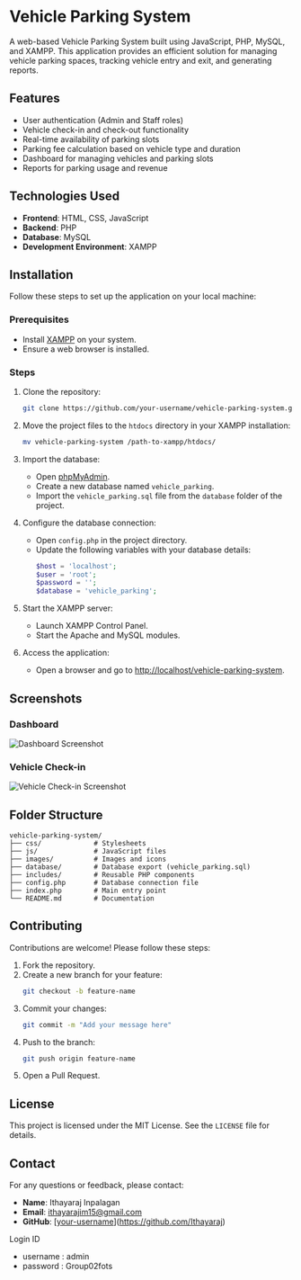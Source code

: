 # Vehicle Parking System

A web-based Vehicle Parking System built using JavaScript, PHP, MySQL, and XAMPP. This application provides an efficient solution for managing vehicle parking spaces, tracking vehicle entry and exit, and generating reports.

## Features

- User authentication (Admin and Staff roles)
- Vehicle check-in and check-out functionality
- Real-time availability of parking slots
- Parking fee calculation based on vehicle type and duration
- Dashboard for managing vehicles and parking slots
- Reports for parking usage and revenue

## Technologies Used

- **Frontend**: HTML, CSS, JavaScript
- **Backend**: PHP
- **Database**: MySQL
- **Development Environment**: XAMPP

## Installation

Follow these steps to set up the application on your local machine:

### Prerequisites

- Install [XAMPP](https://www.apachefriends.org/) on your system.
- Ensure a web browser is installed.

### Steps

1. Clone the repository:
   ```bash
   git clone https://github.com/your-username/vehicle-parking-system.git
   ```
2. Move the project files to the `htdocs` directory in your XAMPP installation:
   ```bash
   mv vehicle-parking-system /path-to-xampp/htdocs/
   ```
3. Import the database:
   - Open [phpMyAdmin](http://localhost/phpmyadmin/).
   - Create a new database named `vehicle_parking`.
   - Import the `vehicle_parking.sql` file from the `database` folder of the project.

4. Configure the database connection:
   - Open `config.php` in the project directory.
   - Update the following variables with your database details:
     ```php
     $host = 'localhost';
     $user = 'root';
     $password = '';
     $database = 'vehicle_parking';
     ```

5. Start the XAMPP server:
   - Launch XAMPP Control Panel.
   - Start the Apache and MySQL modules.

6. Access the application:
   - Open a browser and go to [http://localhost/vehicle-parking-system](http://localhost/vehicle-parking-system).

## Screenshots

### Dashboard
![Dashboard Screenshot](screenshots/dashboard.png)

### Vehicle Check-in
![Vehicle Check-in Screenshot](screenshots/checkin.png)

## Folder Structure

```plaintext
vehicle-parking-system/
├── css/             # Stylesheets
├── js/              # JavaScript files
├── images/          # Images and icons
├── database/        # Database export (vehicle_parking.sql)
├── includes/        # Reusable PHP components
├── config.php       # Database connection file
├── index.php        # Main entry point
└── README.md        # Documentation
```

## Contributing

Contributions are welcome! Please follow these steps:

1. Fork the repository.
2. Create a new branch for your feature:
   ```bash
   git checkout -b feature-name
   ```
3. Commit your changes:
   ```bash
   git commit -m "Add your message here"
   ```
4. Push to the branch:
   ```bash
   git push origin feature-name
   ```
5. Open a Pull Request.

## License

This project is licensed under the MIT License. See the `LICENSE` file for details.

## Contact

For any questions or feedback, please contact:

- **Name**: Ithayaraj Inpalagan
- **Email**: ithayarajim15@gmail.com
- **GitHub**: [[your-username](https://github.com/your-username)](https://github.com/Ithayaraj)

Login ID

- username : admin
- password : Group02fots
